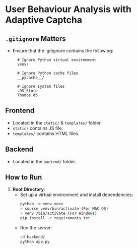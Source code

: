# User Behaviour Analysis with Adaptive Captcha

## `.gitignore` Matters
- Ensure that the .gitignore contains the following:
  ```
    # Ignore Python virtual environment
    venv/

    # Ignore Python cache files
    __pycache__/
    
    # Ignore system files
    .DS_Store
    Thumbs.db
  ```

## Frontend
- Located in the `static/` & `templates/` folder.
- `static/` contains JS file.
- `templates/` contains HTML files.

## Backend
- Located in the `backend/` folder.

## How to Run
1. **Root Directory**:
   - Set up a virtual environment and install dependencies:
     ```bash
     python -m venv venv
     > source venv/bin/activate (For MAC OS)
     > venv /bin/activate (For Windows)
     pip install -r requirements.txt
     ```
   - Run the server:
     ```bash
     cd backend/
     python app.py
     ```